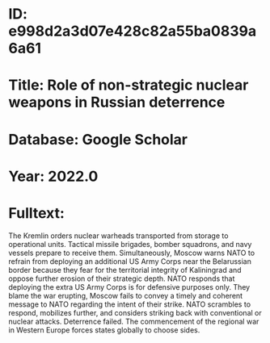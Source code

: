 # ID: e998d2a3d07e428c82a55ba0839a6a61
# Title: Role of non-strategic nuclear weapons in Russian deterrence
# Database: Google Scholar
# Year: 2022.0
# Fulltext:
The Kremlin orders nuclear warheads transported from storage to operational units.
Tactical missile brigades, bomber squadrons, and navy vessels prepare to receive them.
Simultaneously, Moscow warns NATO to refrain from deploying an additional US Army Corps near the Belarussian border because they fear for the territorial integrity of Kaliningrad and oppose further erosion of their strategic depth.
NATO responds that deploying the extra US Army Corps is for defensive purposes only.
They blame the war erupting, Moscow fails to convey a timely and coherent message to NATO regarding the intent of their strike.
NATO scrambles to respond, mobilizes further, and considers striking back with conventional or nuclear attacks.
Deterrence failed.
The commencement of the regional war in Western Europe forces states globally to choose sides.